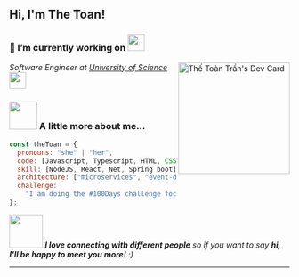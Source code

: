  <h2> Hi, I'm The Toan!</h2>

### 🔭 I’m currently working on <img src="https://media.giphy.com/media/WUlplcMpOCEmTGBtBW/giphy.gif" width="30">

<a href="https://app.daily.dev/TheToan"><img align='right' src="https://api.daily.dev/devcards/52a4fb3852764459a176faf3f461334c.png?r=a1o" width="200" margin="50" alt="Thế Toàn Trần's Dev Card"/></a>

<p><em>Software Engineer at <a href="https://www.hcmus.edu.vn/">University of Science</a><img src="https://media.giphy.com/media/fYSnHlufseco8Fh93Z/giphy.gif" width="30">
</em></p>

### <img src="https://media.giphy.com/media/VgCDAzcKvsR6OM0uWg/giphy.gif" width="50"> A little more about me...

```javascript
const theToan = {
  pronouns: "she" | "her",
  code: [Javascript, Typescript, HTML, CSS, C#, Java],
  skill: [NodeJS, React, Net, Spring boot],
  architecture: ["microservices", "event-driven", "design system pattern"],
  challenge:
    "I am doing the #100Days challenge focused on JS, TS " + "and English"
};
```

<img src="https://media.giphy.com/media/LnQjpWaON8nhr21vNW/giphy.gif" width="60"> <em><b>I love connecting with different people</b> so if you want to say <b>hi, I'll be happy to meet you more!</b> :)</em>

---
